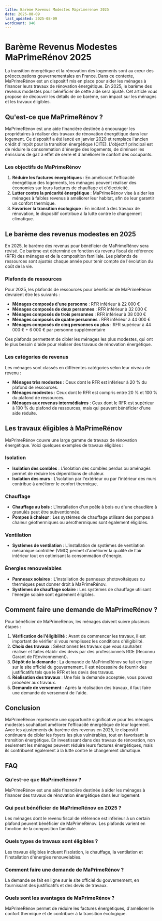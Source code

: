 ```yaml
---
title: Barème Revenus Modestes Maprimerenov 2025
date: 2025-08-09
last_updated: 2025-08-09
wordcount: 946
---
```


# Barème Revenus Modestes MaPrimeRénov 2025

La transition énergétique et la rénovation des logements sont au cœur des préoccupations gouvernementales en France. Dans ce contexte, MaPrimeRénov est un dispositif mis en place pour aider les ménages à financer leurs travaux de rénovation énergétique. En 2025, le barème des revenus modestes pour bénéficier de cette aide sera ajusté. Cet article vous propose de découvrir les détails de ce barème, son impact sur les ménages et les travaux éligibles.

## Qu'est-ce que MaPrimeRénov ?

MaPrimeRénov est une aide financière destinée à encourager les propriétaires à réaliser des travaux de rénovation énergétique dans leur logement. Ce dispositif a été lancé en janvier 2020 et remplace l'ancien crédit d'impôt pour la transition énergétique (CITE). L'objectif principal est de réduire la consommation d'énergie des logements, de diminuer les émissions de gaz à effet de serre et d'améliorer le confort des occupants.

### Les objectifs de MaPrimeRénov

1. **Réduire les factures énergétiques** : En améliorant l'efficacité énergétique des logements, les ménages peuvent réaliser des économies sur leurs factures de chauffage et d'électricité.
2. **Lutter contre la précarité énergétique** : MaPrimeRénov vise à aider les ménages à faibles revenus à améliorer leur habitat, afin de leur garantir un confort thermique.
3. **Favoriser la transition écologique** : En incitant à des travaux de rénovation, le dispositif contribue à la lutte contre le changement climatique.

## Le barème des revenus modestes en 2025

En 2025, le barème des revenus pour bénéficier de MaPrimeRénov sera révisé. Ce barème est déterminé en fonction du revenu fiscal de référence (RFR) des ménages et de la composition familiale. Les plafonds de ressources sont ajustés chaque année pour tenir compte de l'évolution du coût de la vie.

### Plafonds de ressources

Pour 2025, les plafonds de ressources pour bénéficier de MaPrimeRénov devraient être les suivants :

- **Ménages composés d'une personne** : RFR inférieur à 22 000 €
- **Ménages composés de deux personnes** : RFR inférieur à 32 000 €
- **Ménages composés de trois personnes** : RFR inférieur à 38 000 €
- **Ménages composés de quatre personnes** : RFR inférieur à 44 000 €
- **Ménages composés de cinq personnes ou plus** : RFR supérieur à 44 000 € + 6 000 € par personne supplémentaire

Ces plafonds permettent de cibler les ménages les plus modestes, qui ont le plus besoin d'aide pour réaliser des travaux de rénovation énergétique.

### Les catégories de revenus

Les ménages sont classés en différentes catégories selon leur niveau de revenu :

- **Ménages très modestes** : Ceux dont le RFR est inférieur à 20 % du plafond de ressources.
- **Ménages modestes** : Ceux dont le RFR est compris entre 20 % et 100 % du plafond de ressources.
- **Ménages aux revenus intermédiaires** : Ceux dont le RFR est supérieur à 100 % du plafond de ressources, mais qui peuvent bénéficier d'une aide réduite.

## Les travaux éligibles à MaPrimeRénov

MaPrimeRénov couvre une large gamme de travaux de rénovation énergétique. Voici quelques exemples de travaux éligibles :

### Isolation

- **Isolation des combles** : L'isolation des combles perdus ou aménagés permet de réduire les déperditions de chaleur.
- **Isolation des murs** : L'isolation par l'extérieur ou par l'intérieur des murs contribue à améliorer le confort thermique.

### Chauffage

- **Chauffage au bois** : L'installation d'un poêle à bois ou d'une chaudière à granulés peut être subventionnée.
- **Pompes à chaleur** : Les systèmes de chauffage utilisant des pompes à chaleur géothermiques ou aérothermiques sont également éligibles.

### Ventilation

- **Systèmes de ventilation** : L'installation de systèmes de ventilation mécanique contrôlée (VMC) permet d'améliorer la qualité de l'air intérieur tout en optimisant la consommation d'énergie.

### Énergies renouvelables

- **Panneaux solaires** : L'installation de panneaux photovoltaïques ou thermiques peut donner droit à MaPrimeRénov.
- **Systèmes de chauffage solaire** : Les systèmes de chauffage utilisant l'énergie solaire sont également éligibles.

## Comment faire une demande de MaPrimeRénov ?

Pour bénéficier de MaPrimeRénov, les ménages doivent suivre plusieurs étapes :

1. **Vérification de l'éligibilité** : Avant de commencer les travaux, il est important de vérifier si vous remplissez les conditions d'éligibilité.
2. **Choix des travaux** : Sélectionnez les travaux que vous souhaitez réaliser et faites établir des devis par des professionnels RGE (Reconnu Garant de l’Environnement).
3. **Dépôt de la demande** : La demande de MaPrimeRénov se fait en ligne sur le site officiel du gouvernement. Il est nécessaire de fournir des justificatifs tels que le RFR et les devis des travaux.
4. **Réalisation des travaux** : Une fois la demande acceptée, vous pouvez procéder aux travaux.
5. **Demande de versement** : Après la réalisation des travaux, il faut faire une demande de versement de l'aide.

## Conclusion

MaPrimeRénov représente une opportunité significative pour les ménages modestes souhaitant améliorer l'efficacité énergétique de leur logement. Avec les ajustements du barème des revenus en 2025, le dispositif continuera de cibler les foyers les plus vulnérables, tout en favorisant la transition énergétique. En investissant dans des travaux de rénovation, non seulement les ménages peuvent réduire leurs factures énergétiques, mais ils contribuent également à la lutte contre le changement climatique.

## FAQ

### Qu'est-ce que MaPrimeRénov ?

MaPrimeRénov est une aide financière destinée à aider les ménages à financer des travaux de rénovation énergétique dans leur logement.

### Qui peut bénéficier de MaPrimeRénov en 2025 ?

Les ménages dont le revenu fiscal de référence est inférieur à un certain plafond peuvent bénéficier de MaPrimeRénov. Les plafonds varient en fonction de la composition familiale.

### Quels types de travaux sont éligibles ?

Les travaux éligibles incluent l'isolation, le chauffage, la ventilation et l'installation d'énergies renouvelables.

### Comment faire une demande de MaPrimeRénov ?

La demande se fait en ligne sur le site officiel du gouvernement, en fournissant des justificatifs et des devis de travaux.

### Quels sont les avantages de MaPrimeRénov ?

MaPrimeRénov permet de réduire les factures énergétiques, d'améliorer le confort thermique et de contribuer à la transition écologique.